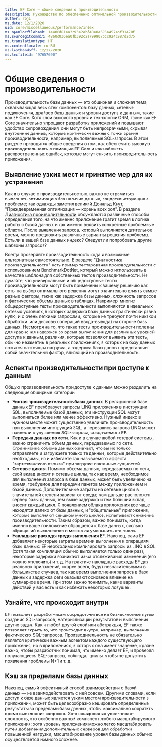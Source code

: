 ```yaml
---
title: EF Core — общие сведения о производительности
description: Руководство по обеспечению оптимальной производительности для эффективного использования Entity Framework Core
author: roji
ms.date: 12/1/2020
uid: core/miscellaneous/performance/index
ms.openlocfilehash: 14400d81ea3c93e2ebf40e8e585a457abf31478f
ms.sourcegitcommit: 4860d036ea0fb392c28799907bcc924c987d2d7b
ms.translationtype: HT
ms.contentlocale: ru-RU
ms.lasthandoff: 12/17/2020
ms.locfileid: "97657690"
---
```

# <a name="introduction-to-performance"></a>Общие сведения о производительности

Производительность базы данных — это обширная и сложная тема, охватывающая весь стек компонентов: базу данных, сетевые подключения, драйвер базы данных и уровни доступа к данным, такие как EF Core. Хотя слои высокого уровня и технологии ORM, такие как EF Core значительно упрощают разработку приложений и повышают удобство сопровождения, они могут быть непрозрачными, скрывая внутренние данные, которые критически важны с точки зрения производительности, например, выполняемые SQL-запросы. В этом разделе приводятся общие сведения о том, как обеспечить высокую производительность с помощью EF Core и как избежать распространенных ошибок, которые могут снизить производительность приложения.

## <a name="identify-bottlenecks-and-measure-measure-measure"></a>Выявление узких мест и принятие мер для их устранения

Как и в случае с производительностью, важно не стремиться выполнять оптимизацию без наличия данных, свидетельствующих о проблеме; как однажды заметил великий Дональд Кнут, "Преждевременная оптимизация — корень всех зол". В разделе [Диагностика производительности](xref:core/performance/performance-diagnosis) обсуждаются различные способы определения того, на что именно приложение тратит время в логике работы с базой данных и как именно выявить конкретные проблемные области. После выявления запроса, который выполняется длительное время, можно предложить различные варианты решения проблемы. Есть ли в вашей базе данных индекс? Следует ли попробовать другие шаблоны запросов?

Всегда проверяйте производительность кода и возможные альтернативы самостоятельно. В разделе "Диагностика производительности" есть пример тестирования производительности с использованием BenchmarkDotNet, который можно использовать в качестве шаблона для собственных тестов производительности. Не думайте, что универсальные и общедоступные тесты производительности могут быть применены к вашему решению как есть; на выбор оптимального решения могут значительно влиять самые разные факторы, такие как задержка базы данных, сложность запросов и фактические объемы данных в таблицах. Например, многие общедоступные тесты производительности выполняются в идеальных сетевых условиях, в которых задержка базы данных практически равна нулю, и с очень легкими запросами, которые не требуют почти никакой обработки (или дисковых операций ввода-вывода) на стороне базы данных. Несмотря на то, что такие тесты производительности полезны для сравнения издержек во время выполнения для различных уровней доступа к данным, различия, которые позволяют выявить эти тесты, обычно незаметны в реальных приложениях, в которых на базу данных ложится настоящая нагрузка, а задержка базы данных представляет собой значительный фактор, влияющий на производительность.

## <a name="aspects-of-data-access-performance"></a>Аспекты производительности при доступе к данным

Общую производительность при доступе к данным можно разделить на следующие обширные категории:

* **Чистая производительность базы данных**. В реляционной базе данных EF преобразует запросы LINQ приложения в инструкции SQL, выполняемые базой данных; эти инструкции SQL могут выполняться более или менее эффективно. Нужный индекс в нужном месте может существенно увеличить производительность при выполнении инструкций SQL, а перезапись запроса LINQ может привести к улучшению SQL-запроса, создаваемого EF.
* **Передача данных по сети**. Как и в случае любой сетевой системы, важно ограничить объем данных, передаваемых по сети. Ограничение объема данных означает, что вы не только отправляете и загружаете только те данные, которые действительно необходимы, но и избегаете так называемого эффекта "картезианского взрыва" при загрузке связанных сущностей.
* **Сетевые циклы**. Помимо объема данных, передаваемых по сети, свой вклад вносят и сетевые циклы, так как время, необходимое для выполнения запроса в базе данных, может быть увеличено на время, требуемое для передачи пакетов между приложением и базой данных. Дополнительные затраты на сетевые циклы в значительной степени зависят от среды; чем дальше расположен сервер базы данных, тем выше задержка и тем больший вклад вносит каждый цикл. С появлением облака приложения все чаще находятся далеко от базы данных, и "общительные" приложения, которые выполняют слишком много циклов, испытывают снижение производительности. Таким образом, важно понимать, когда именно ваше приложение обращается к базе данных, сколько обращений выполняется и можно ли уменьшить это число.
* **Накладные расходы среды выполнения EF**. Наконец, сама EF добавляет некоторые затраты времени выполнения к операциям базы данных: EF необходимо компилировать запросы из LINQ в SQL (хотя такая компиляция обычно выполняется только один раз), некоторые задержки возникают из-за отслеживания изменений (его можно отключить) и т. д. На практике накладные расходы EF для реальных приложений, скорее всего, будут незначительными в большинстве случаев, так как время выполнения запроса в базе данных и задержка сети оказывают основное влияние на суммарное время. При этом важно понимать, какие варианты действий у вас есть и как избежать некоторых ловушек.

## <a name="know-whats-happening-under-the-hood"></a>Узнайте, что происходит внутри

EF позволяет разработчикам сосредоточиться на бизнес-логике путем создания SQL-запросов, материализации результатов и выполнения других задач. Как и любой другой слой или абстракция, EF также позволяет скрыть то, что происходит внутри, например, выполнение фактических SQL-запросов. Производительность не обязательно является критически важным аспектом каждого существующего приложения, но в приложениях, в которых она имеет значение, крайне важно, чтобы разработчик понимал, что именно делает EF, и проверял получающиеся SQL-запросы, соблюдал циклы, чтобы не допустить появления проблемы N+1 и т. д.

## <a name="cache-outside-the-database"></a>Кэш за пределами базы данных

Наконец, самый эффективный способ взаимодействия с базой данных — не взаимодействовать с ней совсем. Другими словами, если доступ к базе данных является узким местом производительности в приложении, может быть целесообразно кэшировать определенные результаты за пределами базы данных, чтобы максимально сократить время выполнения запросов. Хотя кэширование увеличивает сложность, это особенно важный компонент любого масштабируемого приложения: хотя уровень приложения можно легко масштабировать путем добавления дополнительных серверов для обработки повышенной нагрузки, масштабирование уровня базы данных обычно осуществляется намного сложнее.
